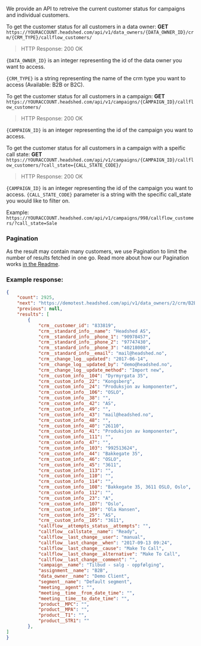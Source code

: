 We provide an API to retreive the current customer status for campaigns and individual customers.

To get the customer status for all customers in a data owner:
**GET** ```https://YOURACCOUNT.headshed.com/api/v1/data_owners/{DATA_OWNER_ID}/crm/{CRM_TYPE}/callflow_customers/```

> HTTP Response: 200 OK

` {DATA_OWNER_ID} ` is an integer representing the id of the data owner you want to access.

` {CRM_TYPE} ` is a string representing the name of the crm type you want to access (Available: B2B or B2C).

To get the customer status for all customers in a campaign:
**GET** ```https://YOURACCOUNT.headshed.com/api/v1/campaigns/{CAMPAIGN_ID}/callflow_customers/```

> HTTP Response: 200 OK

` {CAMPAIGN_ID} ` is an integer representing the id of the campaign you want to access.


To get the customer status for all customers in a campaign with a speific call state:
**GET** ```https://YOURACCOUNT.headshed.com/api/v1/campaigns/{CAMPAIGN_ID}/callflow_customers/?call_state={CALL_STATE_CODE}/```

> HTTP Response: 200 OK

` {CAMPAIGN_ID} ` is an integer representing the id of the campaign you want to access.
` {CALL_STATE_CODE} ` parameter is a string with the specific call_state you would like to filter on.


Example: ```https://YOURACCOUNT.headshed.com/api/v1/campaigns/998/callflow_customers/?call_state=Sale```


### Pagination
As the result may contain many customers, we use Pagination to limit the number of results fetched in one go.
Read more about how our Pagination works [in the Readme](README.md).

### Example response:

```json  
{
    "count": 2925,
    "next": "https://demotest.headshed.com/api/v1/data_owners/2/crm/B2B/callflow_customers/?page=2",
    "previous": null,
    "results": [
        {
            "crm__customer_id": "833819",
            "crm__standard_info__name": "Headshed AS",
            "crm__standard_info__phone_1": "90978457",
            "crm__standard_info__phone_2": "97747430",
            "crm__standard_info__phone_3": "40218008",
            "crm__standard_info__email": "mail@headshed.no",
            "crm__change_log__updated": "2017-06-14",
            "crm__change_log__updated_by": "demo@headshed.no",
            "crm__change_log__update_method": "Import new",
            "crm__custom_info__104": "Dyrmyrgata 35",
            "crm__custom_info__22": "Kongsberg",
            "crm__custom_info__24": "Produksjon av komponenter",
            "crm__custom_info__106": "OSLO",
            "crm__custom_info__38": "",
            "crm__custom_info__42": "AS",
            "crm__custom_info__49": "",
            "crm__custom_info__43": "mail@headshed.no",
            "crm__custom_info__48": "",
            "crm__custom_info__40": "26110",
            "crm__custom_info__41": "Produksjon av komponenter",
            "crm__custom_info__111": "",
            "crm__custom_info__47": "",
            "crm__custom_info__103": "992513624",
            "crm__custom_info__44": "Bakkegate 35",
            "crm__custom_info__46": "OSLO",
            "crm__custom_info__45": "3611",
            "crm__custom_info__113": "",
            "crm__custom_info__110": "",
            "crm__custom_info__114": "",
            "crm__custom_info__108": "Bakkegate 35, 3611 OSLO, Oslo",
            "crm__custom_info__112": "",
            "crm__custom_info__23": "A",
            "crm__custom_info__107": "Oslo",
            "crm__custom_info__109": "Ola Hansen",
            "crm__custom_info__25": "AS",
            "crm__custom_info__105": "3611",
            "callflow__attempts_status__attempts": "",
            "callflow__callstate__name": "Ready",
            "callflow__last_change__user": "manual",
            "callflow__last_change__when": "2017-09-13 09:24",
            "callflow__last_change__cause": "Make To Call",
            "callflow__last_change__alternative": "Make To Call",
            "callflow__last_change__comment": "",
            "campaign__name": "Tilbud - salg - oppfølging",
            "assignment__name": "B2B",
            "data_owner__name": "Demo Client",
            "segment__name": "Default segment",
            "meeting__agent": "",
            "meeting__time__from_date_time": "",
            "meeting__time__to_date_time": "",
            "product__MPC": "",
            "product__MPA": "",
            "product__T1": "",
            "product__STR1": ""
        },
]
}
  ```
